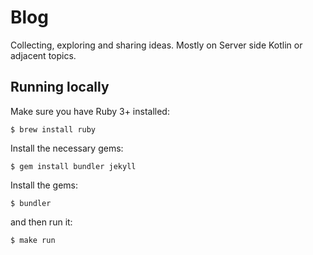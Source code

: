 # Blog

Collecting, exploring and sharing ideas. Mostly on Server side Kotlin or adjacent topics.

## Running locally

Make sure you have Ruby 3+ installed:

```shell
$ brew install ruby
```

Install the necessary gems:

```shell
$ gem install bundler jekyll
```

Install the gems:

```shell
$ bundler
```

and then run it:

```shell
$ make run
```
